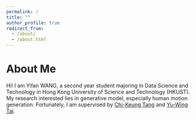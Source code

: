 ```yaml
---
permalink: /
title: ""
author_profile: true
redirect_from: 
  - /about/
  - /about.html
---
```


# About Me<br />
Hi! I am Yifan WANG, a second year student majoring in Data Science and Technology in Hong Kong University of Science and Technology (HKUST). My research interested lies in generative model, especially human motion generation. Fortunately, I am supervised by [Chi-Keung Tang](https://cse.hkust.edu.hk/admin/people/faculty/profile/cktang) and [Yu-Wing Tai](https://yuwingtai.github.io/). 

